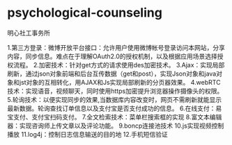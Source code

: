 # psychological-counseling
明心社工事务所

1.第三方登录：微博开放平台接口：允许用户使用微博帐号登录访问本网站，分享内容，同步信息。难点在于理解OAuth2.0的授权机制，以及根据应用场景选择授权流程。
2.加密技术：针对get方式的请求使用des加密技术。
3.Ajax：实现局部刷新，通过json对象前端和后台互传数据（get和post），实现Json对象和java对象和jst对象的互相转化，用AJAX和Js实现局部刷新的分页器效果。
4.webRTC 技术：实现语音，视频聊天，同时使用https加密提升浏览器操作摄像头的权限。
5.轮询技术：以便实现同步的效果,当数据库内容改变时，网页不需刷新就能显示最新数据。轮询查找订单信息以及支付宝是否支付成功的信息。
6.在线支付：易宝支付、支付宝扫码支付。
7.全文检索技术：菜单栏搜索框的实现
8.富文本编辑器：实现咨询师上传文章以及评论功能。
9.boncp连接池技术
10.js实现视频控制播放
11.log4j：控制日志信息输送的目的地
12.手机短信验证

